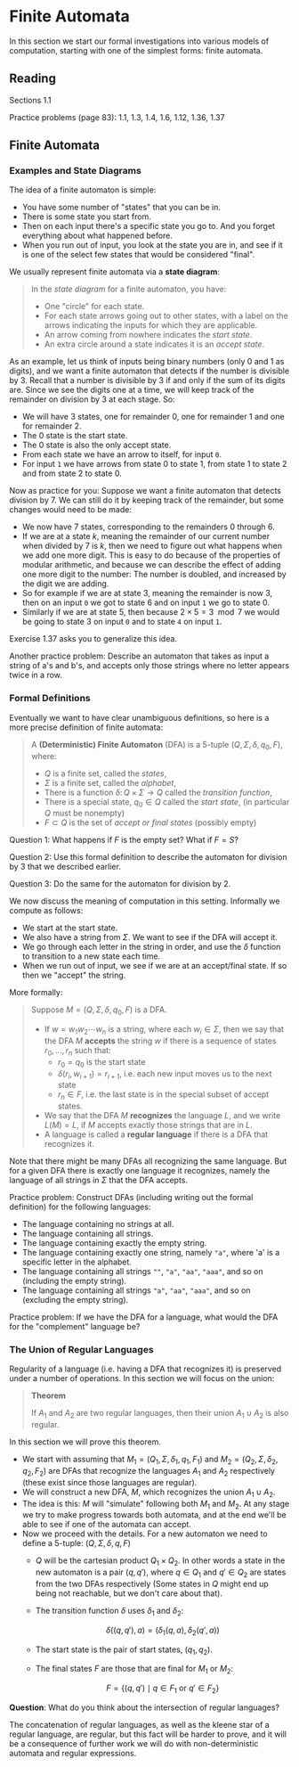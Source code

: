 # Finite Automata

In this section we start our formal investigations into various models of computation, starting with one of the simplest forms: finite automata.

## Reading

Sections 1.1

Practice problems (page 83): 1.1, 1.3, 1.4, 1.6, 1.12, 1.36, 1.37

## Finite Automata

### Examples and State Diagrams

The idea of a finite automaton is simple:

- You have some number of "states" that you can be in.
- There is some state you start from.
- Then on each input there's a specific state you go to. And you forget everything about what happened before.
- When you run out of input, you look at the state you are in, and see if it is one of the select few states that would be considered "final".

We usually represent finite automata via a **state diagram**:

> In the *state diagram* for a finite automaton, you have:
>
> - One "circle" for each state.
> - For each state arrows going out to other states, with a label on the arrows indicating the inputs for which they are applicable.
> - An arrow coming from nowhere indicates the *start state*.
> - An extra circle around a state indicates it is an *accept state*.

As an example, let us think of inputs being binary numbers (only $0$ and $1$ as digits), and we want a finite automaton that detects if the number is divisible by $3$. Recall that a number is divisible by $3$ if and only if the sum of its digits are. Since we see the digits one at a time, we will keep track of the remainder on division by $3$ at each stage. So:

- We will have 3 states, one for remainder $0$, one for remainder $1$ and one for remainder $2$.
- The $0$ state is the start state.
- The $0$ state is also the only accept state.
- From each state we have an arrow to itself, for input `0`.
- For input `1` we have arrows from state $0$ to state $1$, from state $1$ to state $2$ and from state $2$ to state $0$.

Now as practice for you: Suppose we want a finite automaton that detects division by $7$. We can still do it by keeping track of the remainder, but some changes would need to be made:

- We now have $7$ states, corresponding to the remainders $0$ through $6$.
- If we are at a state $k$, meaning the remainder of our current number when divided by $7$ is $k$, then we need to figure out what happens when we add one more digit. This is easy to do because of the properties of modular arithmetic, and because we can describe the effect of adding one more digit to the number: The number is doubled, and increased by the digit we are adding.
- So for example if we are at state $3$, meaning the remainder is now $3$, then on an input `0` we got to state $6$ and on input `1` we go to state $0$.
- Similarly if we are at state $5$, then because $2\times 5 = 3 \mod 7$ we would be going to state $3$ on input `0` and to state `4` on input `1`.

Exercise 1.37 asks you to generalize this idea.

Another practice problem: Describe an automaton that takes as input a string of a's and b's, and accepts only those strings where no letter appears twice in a row.

### Formal Definitions

Eventually we want to have clear unambiguous definitions, so here is a more precise definition of finite automata:

> A **(Deterministic) Finite Automaton** (DFA) is a $5$-tuple $(Q, \Sigma, \delta, q_0, F)$, where:
>
> - $Q$ is a finite set, called the *states*,
> - $\Sigma$ is a finite set, called the *alphabet*,
> - There is a function $\delta\colon Q\times \Sigma \to Q$ called the *transition function*,
> - There is a special state, $q_0\in Q$ called the *start state*, (in particular $Q$ must be nonempty)
> - $F\subset Q$ is the set of *accept or final states* (possibly empty)

Question 1: What happens if $F$ is the empty set? What if $F = S$?

Question 2: Use this formal definition to describe the automaton for division by $3$ that we described earlier.

Question 3: Do the same for the automaton for division by $2$.

We now discuss the meaning of computation in this setting. Informally we compute as follows:

- We start at the start state.
- We also have a string from $\Sigma$. We want to see if the DFA will accept it.
- We go through each letter in the string in order, and use the $\delta$ function to transition to a new state each time.
- When we run out of input, we see if we are at an accept/final state. If so then we "accept" the string.

More formally:

> Suppose $M = (Q, \Sigma, \delta, q_0, F)$ is a DFA.
>
> - If $w=w_1w_2\cdots w_n$ is a string, where each $w_i\in\Sigma$, then we say that the DFA $M$ **accepts** the string $w$ if there is a sequence of states $r_0,\ldots,r_n$ such that:
>     - $r_0 = q_0$ is the start state
>     - $\delta(r_i, w_{i+1}) = r_{i+1}$, i.e. each new input moves us to the next state
>     - $r_n\in F$, i.e. the last state is in the special subset of accept states.
> - We say that the DFA $M$ **recognizes** the language $L$, and we write $L(M) = L$, if $M$ accepts exactly those strings that are in $L$.
> - A language is called a **regular language** if there is a DFA that recognizes it.

Note that there might be many DFAs all recognizing the same language. But for a given DFA there is exactly one language it recognizes, namely the language of all strings in $\Sigma$ that the DFA accepts.

Practice problem: Construct DFAs (including writing out the formal definition) for the following languages:

- The language containing no strings at all.
- The language containing all strings.
- The language containing exactly the empty string.
- The language containing exactly one string, namely `"a"`, where 'a' is a specific letter in the alphabet.
- The language containing all strings `""`, `"a"`, `"aa"`, `"aaa"`, and so on (including the empty string).
- The language containing all strings `"a"`, `"aa"`, `"aaa"`, and so on (excluding the empty string).

Practice problem: If we have the DFA for a language, what would the DFA for the "complement" language be?

### The Union of Regular Languages

Regularity of a language (i.e. having a DFA that recognizes it) is preserved under a number of operations. In this section we will focus on the union:

> **Theorem**
>
> If $A_1$ and $A_2$ are two regular languages, then their union $A_1 \cup A_2$ is also regular.

In this section we will prove this theorem.

- We start with assuming that $M_1 = (Q_1, \Sigma, \delta_1, q_1, F_1)$ and $M_2 = (Q_2, \Sigma, \delta_2, q_2, F_2)$ are DFAs that recognize the languages $A_1$ and $A_2$ respectively (these exist since those languages are regular).
- We will construct a new DFA, $M$, which recognizes the union $A_1\cup A_2$.
- The idea is this: $M$ will "simulate" following both $M_1$ and $M_2$. At any stage we try to make progress towards both automata, and at the end we'll be able to see if one of the automata can accept.
- Now we proceed with the details. For a new automaton we need to define a 5-tuple: $(Q, \Sigma, \delta, q, F)$
    - $Q$ will be the cartesian product $Q_1 \times Q_2$. In other words a state in the new automaton is a pair $(q, q')$, where $q\in Q_1$ and $q'\in Q_2$ are states from the two DFAs respectively (Some states in $Q$ might end up being not reachable, but we don't care about that).
    - The transition function $\delta$ uses $\delta_1$ and $\delta_2$:

        $$\delta\left((q, q'), a\right) = \left(\delta_1(q, a), \delta_2(q', a)\right)$$
    - The start state is the pair of start states, $(q_1, q_2)$.
    - The final states $F$ are those that are final for $M_1$ or $M_2$:

        $$F = \left\{(q, q') \mid q\in F_1\textrm{ or }q'\in F_2\right\}$$

**Question**: What do you think about the intersection of regular languages?

The concatenation of regular languages, as well as the kleene star of a regular language, are regular, but this fact will be harder to prove, and it will be a consequence of further work we will do with non-deterministic automata and regular expressions.
